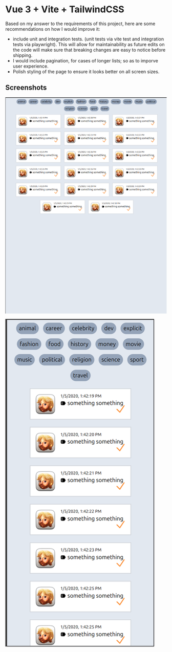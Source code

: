 # Vue 3 + Vite + TailwindCSS

Based on my answer to the requirements of this project, here are some recommendations on how I would improve it:
- include unit and integration tests. (unit tests via vite test and integration tests via playwright). This will allow for maintainability as future edits on the code will make sure that breaking changes are easy to notice before shipping.
- I would include pagination, for cases of longer lists; so as to imporve user experience.
- Polish styling of the page to ensure it looks better on all screen sizes.




## Screenshots
![Large Screens](screenshots/large_screen.png "Large Screens")

![Small Screens](screenshots/small_screen.png "Small Screens")
